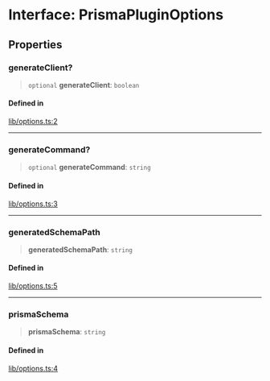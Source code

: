 # Interface: PrismaPluginOptions

## Properties

### generateClient?

> `optional` **generateClient**: `boolean`

#### Defined in

[lib/options.ts:2](https://github.com/andreisergiu98/baeta/blob/4c16a2c8fa14b6d48e42b6a2c2893542bd64b987/packages/plugin-prisma/lib/options.ts#L2)

***

### generateCommand?

> `optional` **generateCommand**: `string`

#### Defined in

[lib/options.ts:3](https://github.com/andreisergiu98/baeta/blob/4c16a2c8fa14b6d48e42b6a2c2893542bd64b987/packages/plugin-prisma/lib/options.ts#L3)

***

### generatedSchemaPath

> **generatedSchemaPath**: `string`

#### Defined in

[lib/options.ts:5](https://github.com/andreisergiu98/baeta/blob/4c16a2c8fa14b6d48e42b6a2c2893542bd64b987/packages/plugin-prisma/lib/options.ts#L5)

***

### prismaSchema

> **prismaSchema**: `string`

#### Defined in

[lib/options.ts:4](https://github.com/andreisergiu98/baeta/blob/4c16a2c8fa14b6d48e42b6a2c2893542bd64b987/packages/plugin-prisma/lib/options.ts#L4)

